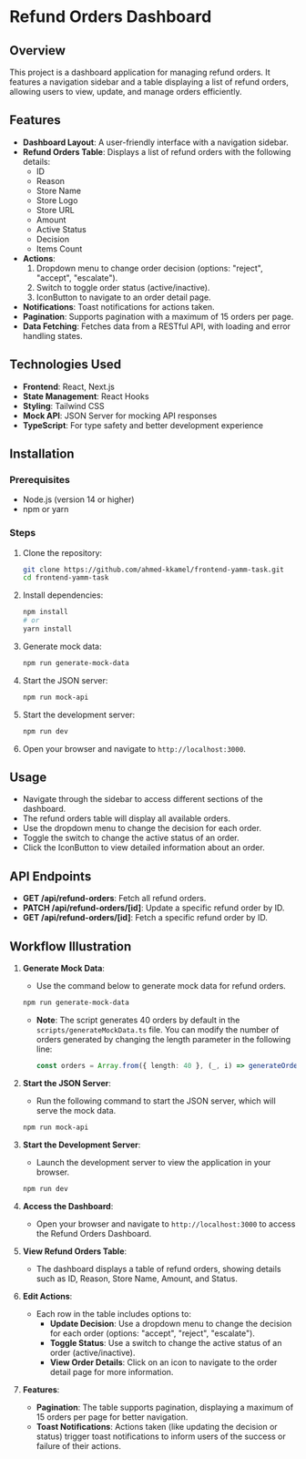 # Refund Orders Dashboard

## Overview

This project is a dashboard application for managing refund orders. It features a navigation sidebar and a table displaying a list of refund orders, allowing users to view, update, and manage orders efficiently.

## Features

- **Dashboard Layout**: A user-friendly interface with a navigation sidebar.
- **Refund Orders Table**: Displays a list of refund orders with the following details:
  - ID
  - Reason
  - Store Name
  - Store Logo
  - Store URL
  - Amount
  - Active Status
  - Decision
  - Items Count
- **Actions**:
  1. Dropdown menu to change order decision (options: "reject", "accept", "escalate").
  2. Switch to toggle order status (active/inactive).
  3. IconButton to navigate to an order detail page.
- **Notifications**: Toast notifications for actions taken.
- **Pagination**: Supports pagination with a maximum of 15 orders per page.
- **Data Fetching**: Fetches data from a RESTful API, with loading and error handling states.

## Technologies Used

- **Frontend**: React, Next.js
- **State Management**: React Hooks
- **Styling**: Tailwind CSS
- **Mock API**: JSON Server for mocking API responses
- **TypeScript**: For type safety and better development experience

## Installation

### Prerequisites

- Node.js (version 14 or higher)
- npm or yarn

### Steps

1. Clone the repository:

   ```bash
   git clone https://github.com/ahmed-kkamel/frontend-yamm-task.git
   cd frontend-yamm-task
   ```

2. Install dependencies:

   ```bash
   npm install
   # or
   yarn install
   ```

3. Generate mock data:

   ```bash
   npm run generate-mock-data
   ```

4. Start the JSON server:

   ```bash
   npm run mock-api
   ```

5. Start the development server:

   ```bash
   npm run dev
   ```

6. Open your browser and navigate to `http://localhost:3000`.

## Usage

- Navigate through the sidebar to access different sections of the dashboard.
- The refund orders table will display all available orders.
- Use the dropdown menu to change the decision for each order.
- Toggle the switch to change the active status of an order.
- Click the IconButton to view detailed information about an order.

## API Endpoints

- **GET /api/refund-orders**: Fetch all refund orders.
- **PATCH /api/refund-orders/[id]**: Update a specific refund order by ID.
- **GET /api/refund-orders/[id]**: Fetch a specific refund order by ID.

## Workflow Illustration

1. **Generate Mock Data**:

   - Use the command below to generate mock data for refund orders.

   ```bash
   npm run generate-mock-data
   ```

   - **Note**: The script generates 40 orders by default in the `scripts/generateMockData.ts` file. You can modify the number of orders generated by changing the length parameter in the following line:
     ```typescript
     const orders = Array.from({ length: 40 }, (_, i) => generateOrder(i + 1));
     ```

2. **Start the JSON Server**:

   - Run the following command to start the JSON server, which will serve the mock data.

   ```bash
   npm run mock-api
   ```

3. **Start the Development Server**:

   - Launch the development server to view the application in your browser.

   ```bash
   npm run dev
   ```

4. **Access the Dashboard**:

   - Open your browser and navigate to `http://localhost:3000` to access the Refund Orders Dashboard.

5. **View Refund Orders Table**:

   - The dashboard displays a table of refund orders, showing details such as ID, Reason, Store Name, Amount, and Status.

6. **Edit Actions**:

   - Each row in the table includes options to:
     - **Update Decision**: Use a dropdown menu to change the decision for each order (options: "accept", "reject", "escalate").
     - **Toggle Status**: Use a switch to change the active status of an order (active/inactive).
     - **View Order Details**: Click on an icon to navigate to the order detail page for more information.

7. **Features**:
   - **Pagination**: The table supports pagination, displaying a maximum of 15 orders per page for better navigation.
   - **Toast Notifications**: Actions taken (like updating the decision or status) trigger toast notifications to inform users of the success or failure of their actions.
